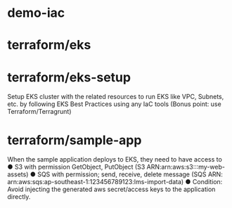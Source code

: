 # demo-iac

# terraform/eks
# terraform/eks-setup
Setup EKS cluster with the related resources to run EKS like VPC, Subnets, etc. by following EKS Best Practices using any IaC tools (Bonus point: use Terraform/Terragrunt)

# terraform/sample-app
When the sample application deploys to EKS, they need to have access to
● S3 with permission GetObject, PutObject (S3 ARN:arn:aws:s3:::my-web-assets)
● SQS with permission; send, receive, delete message (SQS ARN:
arn:aws:sqs:ap-southeast-1:123456789123:lms-import-data)
● Condition: Avoid injecting the generated aws secret/access keys to the
application directly.
